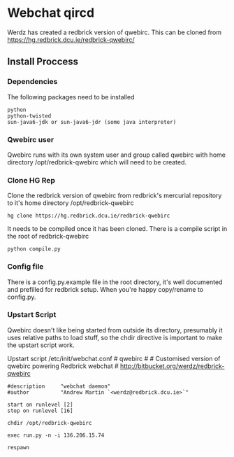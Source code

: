 # Webchat qircd


Werdz has created a redbrick version of qwebirc. This can be cloned from https://hg.redbrick.dcu.ie/redbrick-qwebirc/

## Install Proccess

### Dependencies

The following packages need to be installed

    python
    python-twisted
    sun-java6-jdk or sun-java6-jdr (some java interpreter)

### Qwebirc user

Qwebirc runs with its own system user and group called qwebirc with home directory /opt/redbrick-qwebirc which will need to be created.


### Clone HG Rep

Clone the redbrick version of qwebirc from redbrick's mercurial repository to it's home directory /opt/redbrick-qwebirc

    hg clone https://hg.redbrick.dcu.ie/redbrick-qwebirc

It needs to be compiled once it has been cloned. There is a compile script in the root of redbrick-qwebirc

    python compile.py

### Config file

There is a config.py.example file in the root directory, it's well documented and prefilled for redbrick setup.
When you're happy copy/rename to config.py.

### Upstart Script

Qwebirc doesn't like being started from outside its directory, presumably it uses relative paths to load stuff, so the chdir directive is important to make the upstart script work.

Upstart script /etc/init/webchat.conf
    # qwebirc
    #
    # Customised version of qwebirc powering Redbrick webchat
    # http://bitbucket.org/werdz/redbrick-qwebirc
    
    #description     "webchat daemon"
    #author          "Andrew Martin `<werdz@redbrick.dcu.ie>`"
    
    start on runlevel [2]
    stop on runlevel [16]
    
    chdir /opt/redbrick-qwebirc
    
    exec run.py -n -i 136.206.15.74
    
    respawn



